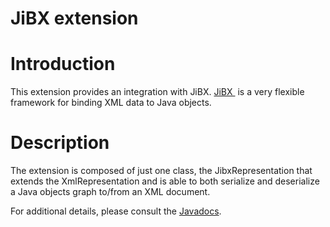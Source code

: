 JiBX extension
==============

Introduction
============

This extension provides an integration with JiBX.
[JiBX ](http://jibx.sourceforge.net/)
is a very flexible framework for binding XML data to Java objects.

Description
===========

The extension is composed of just one class, the JibxRepresentation that
extends the XmlRepresentation and is able to both serialize and
deserialize a Java objects graph to/from an XML document.

For additional details, please consult the
[Javadocs](http://www.restlet.org/documentation/2.0/jse/ext/org/restlet/ext/jibx/package-summary.html).

